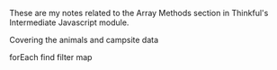 These are my notes related to the Array Methods section
in Thinkful's Intermediate Javascript module.

Covering the animals and campsite data

forEach
find
filter
map